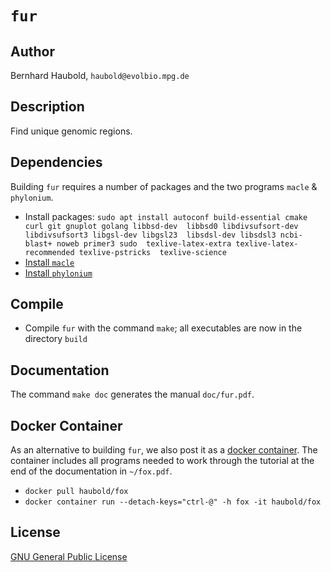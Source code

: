 # `fur`
## Author
Bernhard Haubold, `haubold@evolbio.mpg.de`
## Description
Find unique genomic regions.
## Dependencies
Building `fur` requires a number of packages and the two programs
`macle` & `phylonium`.
* Install packages:
`sudo apt install autoconf build-essential cmake curl git gnuplot golang libbsd-dev 
    libbsd0 libdivsufsort-dev libdivsufsort3 libgsl-dev libgsl23 
    libsdsl-dev libsdsl3 ncbi-blast+ noweb primer3 sudo 
    texlive-latex-extra texlive-latex-recommended texlive-pstricks 
    texlive-science`
* [Install `macle`](http://github.com/evolbioinf/macle)
* [Install `phylonium`](http://github.com/evolbioinf/phylonium)
## Compile
* Compile `fur` with the command `make`; all executables are now in
  the directory `build`
## Documentation
The command `make doc` generates the manual `doc/fur.pdf`.
## Docker Container 
As an alternative to building `fur`, we also post it as a [docker
  container](https://hub.docker.com/r/haubold/fox). The container
  includes all programs needed to work through the tutorial at the end
  of the documentation in `~/fox.pdf`.
  -  `docker pull haubold/fox`
  -  `docker container run --detach-keys="ctrl-@" -h fox -it haubold/fox`
## License
[GNU General Public License](https://www.gnu.org/licenses/gpl.html)
